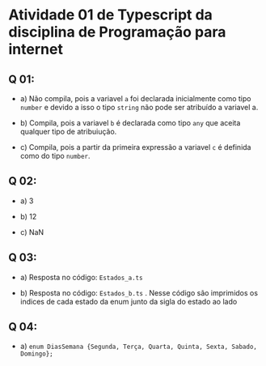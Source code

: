 # Atividade 01 de Typescript da disciplina de Programação para internet

## Q 01:
- a) Não compila, pois a variavel ```a``` foi declarada inicialmente como tipo ```number``` e devido a isso o tipo ```string``` não pode ser atribuído a variavel a.

- b) Compila, pois a variavel ```b``` é declarada como tipo ```any``` que aceita qualquer tipo de atribuiução.

- c) Compila, pois a partir da primeira expressão a variavel ```c``` é definida como do tipo ```number```.

## Q 02:
- a) 3

- b) 12

- c) NaN

## Q 03:

- a) Resposta no código: ```Estados_a.ts```

- b) Resposta no código: ```Estados_b.ts``` . Nesse código são imprimidos os indices de cada estado da enum junto da sigla do estado ao lado

## Q 04:

- a) ```enum DiasSemana {Segunda, Terça, Quarta, Quinta, Sexta, Sabado, Domingo};```
